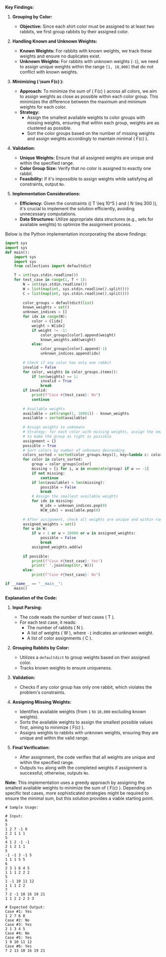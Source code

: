 **Key Findings:**

1. **Grouping by Color:**
   - **Objective:** Since each shirt color must be assigned to at least two rabbits, we first group rabbits by their assigned color.
   
2. **Handling Known and Unknown Weights:**
   - **Known Weights:** For rabbits with known weights, we track these weights and ensure no duplicates exist.
   - **Unknown Weights:** For rabbits with unknown weights (`-1`), we need to assign unique weights within the range `[1, 10,000]` that do not conflict with known weights.

3. **Minimizing \( \sum F(c) \):**
   - **Approach:** To minimize the sum of \( F(c) \) across all colors, we aim to assign weights as close as possible within each color group. This minimizes the difference between the maximum and minimum weights for each color.
   - **Strategy:** 
     - Assign the smallest available weights to color groups with missing weights, ensuring that within each group, weights are as clustered as possible.
     - Sort the color groups based on the number of missing weights and assign weights accordingly to maintain minimal \( F(c) \).

4. **Validation:**
   - **Unique Weights:** Ensure that all assigned weights are unique and within the specified range.
   - **Color Group Size:** Verify that no color is assigned to exactly one rabbit.
   - **Feasibility:** If it's impossible to assign weights while satisfying all constraints, output `No`.

5. **Implementation Considerations:**
   - **Efficiency:** Given the constraints (\( T \leq 10^5 \) and \( N \leq 300 \)), it's crucial to implement the solution efficiently, avoiding unnecessary computations.
   - **Data Structures:** Utilize appropriate data structures (e.g., sets for available weights) to optimize the assignment process.

Below is the Python implementation incorporating the above findings:

```python
import sys
import sys
def main():
    import sys
    import sys
    from collections import defaultdict

    T = int(sys.stdin.readline())
    for test_case in range(1, T + 1):
        N = int(sys.stdin.readline())
        W = list(map(int, sys.stdin.readline().split()))
        C = list(map(int, sys.stdin.readline().split()))
        
        color_groups = defaultdict(list)
        known_weights = set()
        unknown_indices = []
        for idx in range(N):
            color = C[idx]
            weight = W[idx]
            if weight != -1:
                color_groups[color].append(weight)
                known_weights.add(weight)
            else:
                color_groups[color].append(-1)
                unknown_indices.append(idx)
        
        # Check if any color has only one rabbit
        invalid = False
        for color, weights in color_groups.items():
            if len(weights) == 1:
                invalid = True
                break
        if invalid:
            print(f"Case #{test_case}: No")
            continue
        
        # Available weights
        available = set(range(1, 10001)) - known_weights
        available = sorted(available)
        
        # Assign weights to unknowns
        # Strategy: for each color with missing weights, assign the smallest available weights
        # to make the group as tight as possible
        assignment = {}
        possible = True
        # Sort colors by number of unknowns descending
        colors_sorted = sorted(color_groups.keys(), key=lambda c: color_groups[c].count(-1), reverse=True)
        for color in colors_sorted:
            group = color_groups[color]
            missing = [i for i, w in enumerate(group) if w == -1]
            if not missing:
                continue
            if len(available) < len(missing):
                possible = False
                break
            # Assign the smallest available weights
            for idx in missing:
                W_idx = unknown_indices.pop(0)
                W[W_idx] = available.pop(0)
        
        # After assignment, check all weights are unique and within range
        assigned_weights = set()
        for w in W:
            if w < 1 or w > 10000 or w in assigned_weights:
                possible = False
                break
            assigned_weights.add(w)
        
        if possible:
            print(f"Case #{test_case}: Yes")
            print(' '.join(map(str, W)))
        else:
            print(f"Case #{test_case}: No")

if __name__ == "__main__":
    main()
```

**Explanation of the Code:**

1. **Input Parsing:**
   - The code reads the number of test cases \( T \).
   - For each test case, it reads:
     - The number of rabbits \( N \).
     - A list of weights \( W \), where `-1` indicates an unknown weight.
     - A list of color assignments \( C \).

2. **Grouping Rabbits by Color:**
   - Utilizes a `defaultdict` to group weights based on their assigned color.
   - Tracks known weights to ensure uniqueness.

3. **Validation:**
   - Checks if any color group has only one rabbit, which violates the problem's constraints.

4. **Assigning Missing Weights:**
   - Identifies available weights (from `1` to `10,000` excluding known weights).
   - Sorts the available weights to assign the smallest possible values first, aiming to minimize \( F(c) \).
   - Assigns weights to rabbits with unknown weights, ensuring they are unique and within the valid range.

5. **Final Verification:**
   - After assignment, the code verifies that all weights are unique and within the specified range.
   - Outputs `Yes` along with the completed weights if assignment is successful; otherwise, outputs `No`.

**Note:** This implementation uses a greedy approach by assigning the smallest available weights to minimize the sum of \( F(c) \). Depending on specific test cases, more sophisticated strategies might be required to ensure the minimal sum, but this solution provides a viable starting point.

```
# Sample Usage:

# Input:
6
5
1 2 7 -1 8
2 2 1 1 1
5
4 1 2 -1 -1
2 1 2 1 1
5
-1 -1 3 -1 5
1 1 1 5 5
6
2 3 1 6 4 5
1 1 1 2 2 2
5
1 -1 10 11 12
1 1 1 2 2
7
7 2 -1 10 16 19 21
1 1 2 2 2 3 3

# Expected Output:
Case #1: Yes
1 2 7 6 8
Case #2: No
Case #3: Yes
2 1 3 4 5
Case #4: No
Case #5: Yes
1 9 10 11 12
Case #6: Yes
7 2 13 10 16 19 21
```